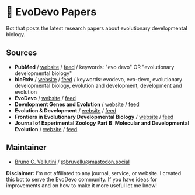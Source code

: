 # :bookmark_tabs: EvoDevo Papers

Bot that posts the latest research papers about evolutionary developmental biology.

## Sources

- **PubMed** / [website](https://pubmed.ncbi.nlm.nih.gov/) / [feed](http://www.ncbi.nlm.nih.gov/entrez/eutils/erss.cgi?rss_guid=1BkdSGR7C2ZfUX8uF1iLxLu_FmeD43McnZfu-WWUWa2ZXtAobE) / keywords: "evo devo" OR "evolutionary developmental biology"
- **bioRxiv** / [website](https://www.biorxiv.org/alertsrss) / [feed](http://connect.biorxiv.org/biorxiv_xml.php?subject=all) / keywords: evodevo, evo-devo, evolutionary developmental biology, evolution and development, development and evolution
- **EvoDevo** / [website](https://evodevojournal.biomedcentral.com/) / [feed](https://evodevojournal.biomedcentral.com/articles/most-recent/rss.xml)
- **Development Genes and Evolution** / [website](https://www.springer.com/journal/427) / [feed](https://link.springer.com/search.rss?facet-content-type=Article&facet-journal-id=427&channel-name=Development+Genes+and+Evolution)
- **Evolution & Development** / [website](https://onlinelibrary.wiley.com/journal/1525142x) / [feed](https://onlinelibrary.wiley.com/feed/1525142x/most-recent)
- **Frontiers in Evolutionary Developmental Biology** / [website](https://www.frontiersin.org/journals/all/sections/evolutionary-developmental-biology) / [feed](https://journal.frontiersin.org/journal/all/section/evolutionary-developmental-biology/rss)
- **Journal of Experimental Zoology Part B: Molecular and Developmental Evolution** / [website](https://onlinelibrary.wiley.com/journal/15525015) / [feed](https://onlinelibrary.wiley.com/feed/15525015/most-recent)

## Maintainer

- [Bruno C. Vellutini](https://brunovellutini.com/) / [@bruvellu@mastodon.social](https://mastodon.social/@bruvellu)

**Disclaimer:** I’m not affiliated to any journal, service, or website. I created this bot to serve the EvoDevo community. If you have ideas for improvements and on how to make it more useful let me know!
